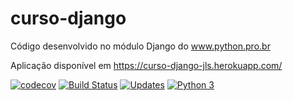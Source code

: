 # curso-django
Código desenvolvido no módulo Django do www.python.pro.br

Aplicação disponível em https://curso-django-jls.herokuapp.com/

[![codecov](https://codecov.io/gh/jeversonluis/curso-django/branch/master/graph/badge.svg?token=zH2vibYWbm)](https://codecov.io/gh/jeversonluis/curso-django)
[![Build Status](https://travis-ci.org/jeversonluis/curso-django.svg?branch=main)](https://travis-ci.org/jeversonluis/curso-django)
[![Updates](https://pyup.io/repos/github/jeversonluis/curso-django/shield.svg)](https://pyup.io/repos/github/jeversonluis/curso-django/)
[![Python 3](https://pyup.io/repos/github/jeversonluis/curso-django/python-3-shield.svg)](https://pyup.io/repos/github/jeversonluis/curso-django/)

